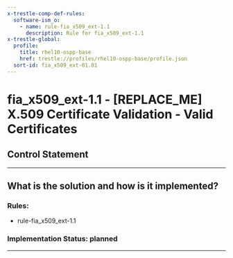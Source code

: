 ```yaml
---
x-trestle-comp-def-rules:
  software-ism_o:
    - name: rule-fia_x509_ext-1.1
      description: Rule for fia_x509_ext-1.1
x-trestle-global:
  profile:
    title: rhel10-ospp-base
    href: trestle://profiles/rhel10-ospp-base/profile.json
  sort-id: fia_x509_ext-01.01
---
```


# fia_x509_ext-1.1 - \[REPLACE_ME\] X.509 Certificate Validation - Valid Certificates

## Control Statement

______________________________________________________________________

## What is the solution and how is it implemented?

<!-- For implementation status enter one of: implemented, partial, planned, alternative, not-applicable -->

<!-- Note that the list of rules under ### Rules: is read-only and changes will not be captured after assembly to JSON -->

<!-- Add control implementation description here for control: fia_x509_ext-1.1 -->

### Rules:

  - rule-fia_x509_ext-1.1

### Implementation Status: planned

______________________________________________________________________
